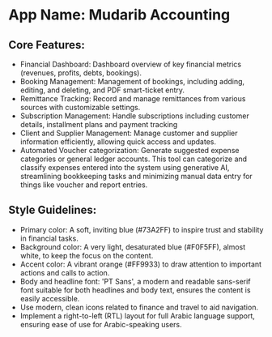 # **App Name**: Mudarib Accounting

## Core Features:

- Financial Dashboard: Dashboard overview of key financial metrics (revenues, profits, debts, bookings).
- Booking Management: Management of bookings, including adding, editing, and deleting, and PDF smart-ticket entry.
- Remittance Tracking: Record and manage remittances from various sources with customizable settings.
- Subscription Management: Handle subscriptions including customer details, installment plans and payment tracking
- Client and Supplier Management: Manage customer and supplier information efficiently, allowing quick access and updates.
- Automated Voucher categorization: Generate suggested expense categories or general ledger accounts. This tool can categorize and classify expenses entered into the system using generative AI, streamlining bookkeeping tasks and minimizing manual data entry for things like voucher and report entries.

## Style Guidelines:

- Primary color: A soft, inviting blue (#73A2FF) to inspire trust and stability in financial tasks.
- Background color: A very light, desaturated blue (#F0F5FF), almost white, to keep the focus on the content.
- Accent color: A vibrant orange (#FF9933) to draw attention to important actions and calls to action.
- Body and headline font: 'PT Sans', a modern and readable sans-serif font suitable for both headlines and body text, ensures the content is easily accessible.
- Use modern, clean icons related to finance and travel to aid navigation.
- Implement a right-to-left (RTL) layout for full Arabic language support, ensuring ease of use for Arabic-speaking users.